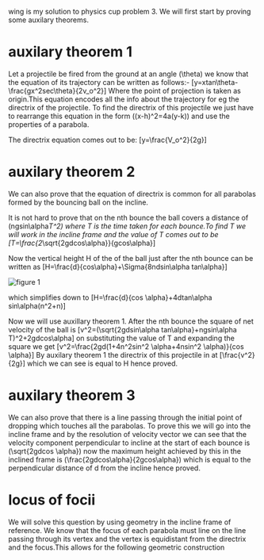 
wing is my solution to physics cup problem 3. We will first
start by proving some auxilary theorems.

# auxilary theorem 1

Let a projectile be fired from the ground at an angle \(\theta\) we know
that the equation of its trajectory can be written as follows:-
\[y=xtan\theta-\frac{gx^2sec\theta}{2v_o^2}\] Where the point of
projection is taken as origin.This equation encodes all the info about
the trajectory for eg the directrix of the projectile. To find the
directrix of this projectile we just have to rearrange this equation in
the form \((x-h)^2=4a(y-k)\) and use the properties of a parabola.

The directrix equation comes out to be: \[y=\frac{V_o^2}{2g}\]

# auxilary theorem 2

We can also prove that the equation of directrix is common for all
parabolas formed by the bouncing ball on the incline.

It is not hard to prove that on the nth bounce the ball covers a
distance of \(ngsin\alpha*T^2\) where T is the time taken for each
bounce.To find T we will work in the incline frame and the value of T
comes out to be \[T=\frac{2*\sqrt{2gdcos\alpha}}{gcos\alpha}\]

Now the vertical height H of the of the ball just after the nth bounce
can be written as
\[H=\frac{d}{cos\alpha}+\Sigma{8ndsin\alpha tan\alpha}\]

![figure
1<span label="figure 1"></span>](http://iamayushanand.github.io/assets/images/probthree.jpeg)

which simplifies down to
\[H=\frac{d}{cos \alpha}+4dtan\alpha sin\alpha(n^2+n)\]

Now we will use auxillary theorem 1. After the nth bounce the square of
net velocity of the ball is
\[v^2=(\sqrt{2gdsin\alpha tan\alpha}+ngsin\alpha T)^2+2gdcos\alpha\] on
substituting the value of T and expanding the square we get
\[v^2=\frac{2gd(1+4n^2sin^2 \alpha+4nsin^2 \alpha)}{cos \alpha}\] By
auxilary theorem 1 the directrix of this projectile in at
\[\frac{v^2}{2g}\] which we can see is equal to H hence proved.

# auxilary theorem 3

We can also prove that there is a line passing through the initial point
of dropping which touches all the parabolas. To prove this we will go
into the incline frame and by the resolution of velocity vector we can
see that the velocity component perpendicular to incline at the start of
each bounce is \(\sqrt{2gdcos \alpha}\) now the maximum height achieved
by this in the inclined frame is \(\frac{2gdcos\alpha}{2gcos\alpha}\)
which is equal to the perpendicular distance of d from the incline hence
proved.

# locus of focii

We will solve this question by using geometry in the incline frame of
reference. We know that the focus of each parabola must line on the line
passing through its vertex and the vertex is equidistant from the
directrix and the focus.This allows for the following geometric
construction

